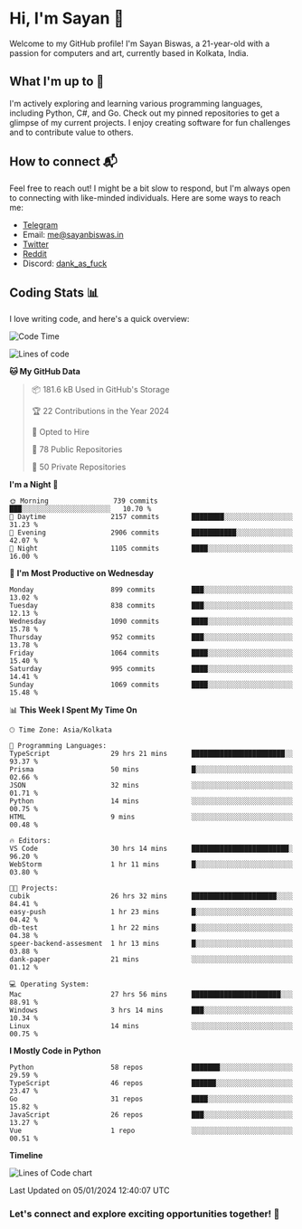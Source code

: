 # Hi, I'm Sayan 👋

Welcome to my GitHub profile! I'm Sayan Biswas, a 21-year-old with a passion for computers and art, currently based in Kolkata, India.

## What I'm up to 🚀

I'm actively exploring and learning various programming languages, including Python, C#, and Go. Check out my pinned repositories to get a glimpse of my current projects. I enjoy creating software for fun challenges and to contribute value to others.

## How to connect 📬

Feel free to reach out! I might be a bit slow to respond, but I'm always open to connecting with like-minded individuals. Here are some ways to reach me:

- [Telegram](https://t.me/dank_as_fuck)
- Email: [me@sayanbiswas.in](mailto:me@sayanbiswas.in)
- [Twitter](https://twitter.com/TheDankDel)
- [Reddit](https://www.reddit.com/user/dank_as_fuck_/)
- Discord: [dank_as_fuck](https://discordapp.com/users/506536929152466945)

## Coding Stats 📊

I love writing code, and here's a quick overview:

<!--START_SECTION:waka-->
![Code Time](http://img.shields.io/badge/Code%20Time-1%2C392%20hrs%2052%20mins-blue)

![Lines of code](https://img.shields.io/badge/From%20Hello%20World%20I%27ve%20Written-6.6%20million%20lines%20of%20code-blue)

**🐱 My GitHub Data** 

> 📦 181.6 kB Used in GitHub's Storage 
 > 
> 🏆 22 Contributions in the Year 2024
 > 
> 💼 Opted to Hire
 > 
> 📜 78 Public Repositories 
 > 
> 🔑 50 Private Repositories 
 > 
**I'm a Night 🦉** 

```text
🌞 Morning                739 commits         ███░░░░░░░░░░░░░░░░░░░░░░   10.70 % 
🌆 Daytime                2157 commits        ████████░░░░░░░░░░░░░░░░░   31.23 % 
🌃 Evening                2906 commits        ███████████░░░░░░░░░░░░░░   42.07 % 
🌙 Night                  1105 commits        ████░░░░░░░░░░░░░░░░░░░░░   16.00 % 
```
📅 **I'm Most Productive on Wednesday** 

```text
Monday                   899 commits         ███░░░░░░░░░░░░░░░░░░░░░░   13.02 % 
Tuesday                  838 commits         ███░░░░░░░░░░░░░░░░░░░░░░   12.13 % 
Wednesday                1090 commits        ████░░░░░░░░░░░░░░░░░░░░░   15.78 % 
Thursday                 952 commits         ███░░░░░░░░░░░░░░░░░░░░░░   13.78 % 
Friday                   1064 commits        ████░░░░░░░░░░░░░░░░░░░░░   15.40 % 
Saturday                 995 commits         ████░░░░░░░░░░░░░░░░░░░░░   14.41 % 
Sunday                   1069 commits        ████░░░░░░░░░░░░░░░░░░░░░   15.48 % 
```


📊 **This Week I Spent My Time On** 

```text
🕑︎ Time Zone: Asia/Kolkata

💬 Programming Languages: 
TypeScript               29 hrs 21 mins      ███████████████████████░░   93.37 % 
Prisma                   50 mins             █░░░░░░░░░░░░░░░░░░░░░░░░   02.66 % 
JSON                     32 mins             ░░░░░░░░░░░░░░░░░░░░░░░░░   01.71 % 
Python                   14 mins             ░░░░░░░░░░░░░░░░░░░░░░░░░   00.75 % 
HTML                     9 mins              ░░░░░░░░░░░░░░░░░░░░░░░░░   00.48 % 

🔥 Editors: 
VS Code                  30 hrs 14 mins      ████████████████████████░   96.20 % 
WebStorm                 1 hr 11 mins        █░░░░░░░░░░░░░░░░░░░░░░░░   03.80 % 

🐱‍💻 Projects: 
cubik                    26 hrs 32 mins      █████████████████████░░░░   84.41 % 
easy-push                1 hr 23 mins        █░░░░░░░░░░░░░░░░░░░░░░░░   04.42 % 
db-test                  1 hr 22 mins        █░░░░░░░░░░░░░░░░░░░░░░░░   04.38 % 
speer-backend-assesment  1 hr 13 mins        █░░░░░░░░░░░░░░░░░░░░░░░░   03.88 % 
dank-paper               21 mins             ░░░░░░░░░░░░░░░░░░░░░░░░░   01.12 % 

💻 Operating System: 
Mac                      27 hrs 56 mins      ██████████████████████░░░   88.91 % 
Windows                  3 hrs 14 mins       ███░░░░░░░░░░░░░░░░░░░░░░   10.34 % 
Linux                    14 mins             ░░░░░░░░░░░░░░░░░░░░░░░░░   00.75 % 
```

**I Mostly Code in Python** 

```text
Python                   58 repos            ███████░░░░░░░░░░░░░░░░░░   29.59 % 
TypeScript               46 repos            ██████░░░░░░░░░░░░░░░░░░░   23.47 % 
Go                       31 repos            ████░░░░░░░░░░░░░░░░░░░░░   15.82 % 
JavaScript               26 repos            ███░░░░░░░░░░░░░░░░░░░░░░   13.27 % 
Vue                      1 repo              ░░░░░░░░░░░░░░░░░░░░░░░░░   00.51 % 
```



**Timeline**

![Lines of Code chart](https://raw.githubusercontent.com/Dank-del/Dank-del/main/assets/bar_graph.png)


 Last Updated on 05/01/2024 12:40:07 UTC
<!--END_SECTION:waka-->

### Let's connect and explore exciting opportunities together! 🚀
